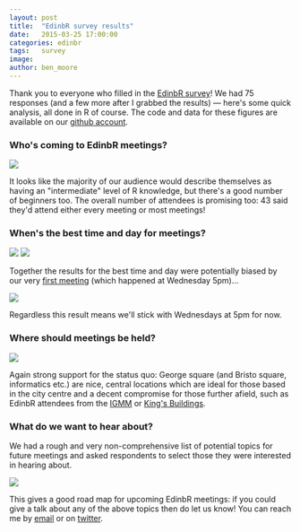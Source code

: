 ```yaml
---
layout: post
title:  "EdinbR survey results"
date:   2015-03-25 17:00:00
categories: edinbr
tags:   survey
image:
author: ben_moore
---
```


Thank you to everyone who filled in the [EdinbR survey](http://edinbr.org/edinbr/2015/02/22/edinbr-survey.html)! We had 75 responses (and a few more after I grabbed the results) — here's some quick analysis, all done in R of course. The code and data for these figures are available on our [github account](https://github.com/EdinbR/edinbr-survey).

### Who's coming to EdinbR meetings?

<img src="{{ site.baseurl }}/assets/images/survey_1.png" />

It looks like the majority of our audience would describe themselves as having an "intermediate" level of R knowledge, but there's a good number of beginners too. The overall number of attendees is promising too: 43 said they'd attend either every meeting or most meetings!

### When's the best time and day for meetings?

<img src="{{ site.baseurl }}/assets/images/survey_2.png" />

<img src="{{ site.baseurl }}/assets/images/survey_3.png" />

Together the results for the best time and day were potentially biased by our very [first meeting](http://edinbr.org/edinbr/2015/01/30/our-first-meeting.html) (which happened at Wednesday 5pm)...

<img src="{{ site.baseurl }}/assets/images/survey_4.png" />

Regardless this result means we'll stick with Wednesdays at 5pm for now.

### Where should meetings be held?

<img src="{{ site.baseurl }}/assets/images/survey_5.png" />

Again strong support for the status quo: George square (and Bristo square, informatics etc.) are nice, central locations which are ideal for those based in the city centre and a decent compromise for those further afield, such as  EdinbR attendees from the [IGMM](http://www.igmm.ed.ac.uk/) or [King's Buildings](https://en.wikipedia.org/wiki/King%27s_Buildings).


### What do we want to hear about?

We had a rough and very non-comprehensive list of potential topics for future meetings and asked respondents to select those they were interested in hearing about.

<img src="{{ site.baseurl }}/assets/images/survey_6.png" />

This gives a good road map for upcoming EdinbR meetings: if you could give a talk about any of the above topics then do let us know! You can reach me by [email](mailto:ben@edinbr.org) or on [twitter](https://twitter.com/benjaminlmoore).

